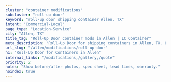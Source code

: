 ```yaml
---
cluster: "container modifications"
subcluster: "roll-up door"
keyword: "roll-up door shipping container Allen, TX"
intent: "Commercial-Local"
page_type: "Location-Service"
city: "Allen, TX"
title_tag: "Roll-Up Door container mods in Allen | LC Container"
meta_description: "Roll-Up Door for shipping containers in Allen, TX. Local fabrication & pro install. LC Container — Since 2003. Get a quote."
url_slug: "/allen/modifications/roll-up-door"
h1: "Roll-Up Door for Containers in Allen"
internal_links: "/modifications,/gallery,/quote"
priority: 2
notes: "Show before/after photos, spec sheet, lead times, warranty."
noindex: true
---
```


<!-- TODO: Add unique city/inventory copy, images, and internal links here. -->
